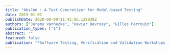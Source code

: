 ```yaml
---
title: "AbsCon : A Test Concretizer for Model-based Testing"
date: 2019-01-01
publishDate: 2020-08-09T11:45:06.128938Z
authors: ["Jeremy Vanhecke", "Xavier Devroey", "Gilles Perrouin"]
publication_types: ["1"]
abstract: ""
featured: false
publication: "*Software Testing, Verification and Validation Workshops (ICSTW), 2019 IEEE Twelfth International Conference on*"
---
```


